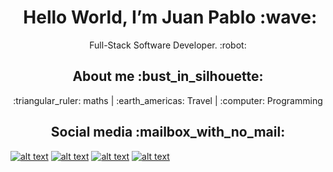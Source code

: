 <h1 align="center"><a id="Hi_Im_Alejandro_chicken_0"></a>&nbsp;Hello World, I’m Juan Pablo :wave:</h1>
<p align="center">Full-Stack Software Developer. :robot:</p>
<h2 align="center"><a id="About_me_6"></a>About me :bust_in_silhouette:</h2>
<p align="center">:triangular_ruler: maths | :earth_americas: Travel | :computer: Programming</p>
<h2 align="center"><a id="Social_media_mailbox_with_no_mail_15"></a>Social media :mailbox_with_no_mail:</h2>
<!-- Please don't remove this: Grab your social icons from https://github.com/carlsednaoui/gitsocial -->

<!-- display the social media buttons in your README -->

[![alt text][1.1]][1]
[![alt text][2.1]][2]
[![alt text][4.1]][4]
[![alt text][6.1]][6]


<!-- links to social media icons -->
<!-- no need to change these -->

<!-- icons with padding -->

[1.1]: http://i.imgur.com/tXSoThF.png (twitter icon with padding)
[2.1]: http://i.imgur.com/P3YfQoD.png (facebook icon with padding)
[4.1]: https://i.imgur.com/0IdggSZ.png (tumblr icon with padding)
[6.1]: http://i.imgur.com/0o48UoR.png (github icon with padding)

<!-- links to your social media accounts -->
<!-- update these accordingly -->

[1]: https://twitter.com/pabloyepes27
[2]: https://www.facebook.com/juanpablo.yepestamayo/
[4]: https://www.linkedin.com/in/pablo-yepes-120495/
[6]: https://github.com/PabloYepes27

<!-- Please don't remove this: Grab your social icons from https://github.com/carlsednaoui/gitsocial -->
